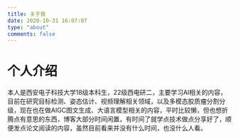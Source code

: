 ```yaml
---
title: 关于我
date: 2020-10-31 16:07:07
type: "about"
comments: false
---
```


# 个人介绍

本人是西安电子科技大学18级本科生，22级西电研二，主要学习AI相关的内容，目前在研究目标检测、姿态估计、视频理解相关领域，以及多模态胶质瘤分割分级，现在也在做AIGC图文生成、大语言模型相关的内容，平时比较懒，但也想折腾点有意思的东西，博客大部分时间闲置，有时间了就学点技术做点分享好了，顺便发点论文阅读的内容，虽然目前看来并没有什么时间，也没什么人看。

